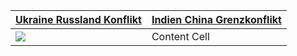  [Ukraine Russland Konflikt](https://schnecke325.github.io/rayan,html) | [Indien China Grenzkonflikt](https://schnecke325.github.io/arman.html)
------------- | -------------
[![](https://schnecke325.github.io/UkraRuss.jpeg)](https://schnecke325.github.io/UkraRuss.jpeg)  | Content Cell
